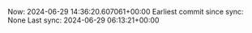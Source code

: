 Now: 2024-06-29 14:36:20.607061+00:00 Earliest commit since sync: None Last sync: 2024-06-29 06:13:21+00:00
